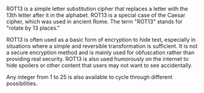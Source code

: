 ROT13 is a simple letter substitution cipher that replaces a letter with the 13th letter after it in the alphabet. ROT13 is a special case of the Caesar cipher, which was used in ancient Rome. The term "ROT13" stands for "rotate by 13 places."

ROT13 is often used as a basic form of encryption to hide text, especially in situations where a simple and reversible transformation is sufficient. It is not a secure encryption method and is mainly used for obfuscation rather than providing real security. ROT13 is also used humorously on the internet to hide spoilers or other content that users may not want to see accidentally.

Any integer from 1 to 25 is also available to cycle through different possibilities.
